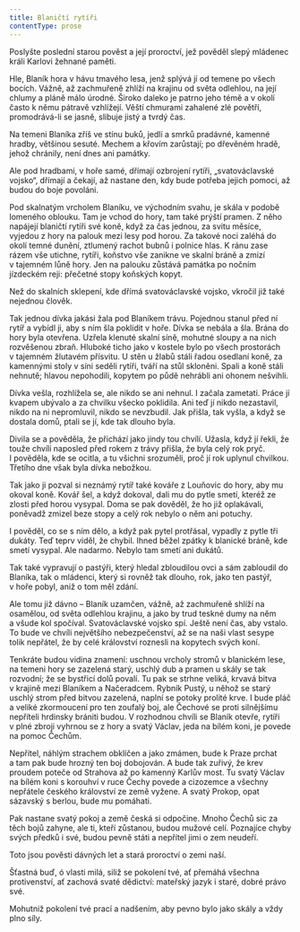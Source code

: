 ```yaml
---
title: Blaničtí rytíři
contentType: prose
---
```


Poslyšte poslední starou pověst a její proroctví, jež pověděl slepý mládenec králi Karlovi žehnané paměti.

Hle, Blaník hora v hávu tmavého lesa, jenž splývá jí od temene po všech bocích. Vážně, až zachmuřeně zhlíží na krajinu od světa odlehlou, na její chlumy a pláně málo úrodné. Široko daleko je patrno jeho témě a v okolí často k němu pátravě vzhlížejí. Věští chmurami zahalené zlé povětří, promodrává-li se jasně, slibuje jistý a tvrdý čas.

Na temeni Blaníka zříš ve stínu buků, jedlí a smrků pradávné, kamenné hradby, většinou sesuté. Mechem a křovím zarůstají; po dřevěném hradě, jehož chránily, není dnes ani památky.

Ale pod hradbami, v hoře samé, dřímají ozbrojení rytíři, „svatováclavské vojsko“, dřímají a čekají, až nastane den, kdy bude potřeba jejich pomoci, až budou do boje povoláni.

Pod skalnatým vrcholem Blaníku, ve východním svahu, je skála v podobě lomeného oblouku. Tam je vchod do hory, tam také prýští pramen. Z něho napájejí blaničtí rytíři své koně, když za čas jednou, za svitu měsíce, vyjedou z hory na palouk mezi lesy pod horou. Za takové noci zaléhá do okolí temné dunění, ztlumený rachot bubnů i polnice hlas. K ránu zase rázem vše utichne, rytíři, koňstvo vše zanikne ve skalní bráně a zmizí v tajemném lůně hory. Jen na palouku zůstává památka po nočním jízdeckém reji: přečetné stopy koňských kopyt.

Než do skalních sklepení, kde dřímá svatováclavské vojsko, vkročil již také nejednou člověk.

Tak jednou dívka jakási žala pod Blaníkem trávu. Pojednou stanul před ní rytíř a vybídl ji, aby s ním šla poklidit v hoře. Dívka se nebála a šla. Brána do hory byla otevřena. Uzřela klenuté skalní síně, mohutné sloupy a na nich rozvěšenou zbraň. Hluboké ticho jako v kostele bylo po všech prostorách v tajemném žlutavém přísvitu. U stěn u žlabů stáli řadou osedlaní koně, za kamennými stoly v síni seděli rytíři, tváří na stůl skloněni. Spali a koně stáli nehnutě; hlavou nepohodili, kopytem po půdě nehrábli ani ohonem nešvihli.

Dívka vešla, rozhlížela se, ale nikdo se ani nehnul. I začala zametati. Práce jí kvapem ubývalo a za chvilku všecko poklidila. Ani teď jí nikdo nezastavil, nikdo na ni nepromluvil, nikdo se nevzbudil. Jak přišla, tak vyšla, a když se dostala domů, ptali se jí, kde tak dlouho byla.

Divila se a pověděla, že přichází jako jindy tou chvílí. Užasla, když jí řekli, že touže chvílí naposled před rokem z trávy přišla, že byla celý rok pryč. I pověděla, kde se ocitla, a tu všichni srozuměli, proč jí rok uplynul chvilkou. Třetího dne však byla dívka nebožkou.

Tak jako ji pozval si neznámý rytíř také kováře z Louňovic do hory, aby mu okoval koně. Kovář šel, a když dokoval, dali mu do pytle smetí, kteréž ze zlosti před horou vysypal. Doma se pak dověděl, že ho již oplakávali, poněvadž zmizel beze stopy a celý rok nebylo o něm ani potuchy.

I pověděl, co se s ním dělo, a když pak pytel protřásal, vypadly z pytle tři dukáty. Teď teprv viděl, že chybil. Ihned běžel zpátky k blanické bráně, kde smetí vysypal. Ale nadarmo. Nebylo tam smetí ani dukátů.

Tak také vypravují o pastýři, který hledal zbloudilou ovci a sám zabloudil do Blaníka, tak o mládenci, který si rovněž tak dlouho, rok, jako ten pastýř, v hoře pobyl, aniž o tom měl zdání.

Ale tomu již dávno – Blaník uzamčen, vážně, až zachmuřeně shlíží na osamělou, od světa odlehlou krajinu, a jako by trud teskné dumy na něm a všude kol spočíval. Svatováclavské vojsko spí. Ještě není čas, aby vstalo. To bude ve chvíli největšího nebezpečenství, až se na naši vlast sesype tolik nepřátel, že by celé království roznesli na kopytech svých koní.

Tenkráte budou vidina znamení: uschnou vrcholy stromů v blanickém lese, na temeni hory se zazelená starý, uschlý dub a pramen u skály se tak rozvodní; že se bystřicí dolů povalí. Tu pak se strhne veliká, krvavá bitva v krajině mezi Blaníkem a Načeradcem. Rybník Pustý, u něhož se starý uschlý strom před bitvou zazelená, naplní se potoky prolité krve. I bude pláč a veliké zkormoucení pro ten zoufalý boj, ale Čechové se proti silnějšímu nepříteli hrdinsky brániti budou. V rozhodnou chvíli se Blaník otevře, rytíři v plné zbroji vyhrnou se z hory a svatý Václav, jeda na bílém koni, je povede na pomoc Čechům.

Nepřítel, náhlým strachem obklíčen a jako zmámen, bude k Praze prchat a tam pak bude hrozný ten boj dobojován. A bude tak zuřivý, že krev proudem poteče od Strahova až po kamenný Karlův most. Tu svatý Václav na bílém koni s korouhví v ruce Čechy povede a cizozemce a všechny nepřátele českého království ze země vyžene. A svatý Prokop, opat sázavský s berlou, bude mu pomáhati.

Pak nastane svatý pokoj a země česká si odpočine. Mnoho Čechů sic za těch bojů zahyne, ale ti, kteří zůstanou, budou mužové celí. Poznajíce chyby svých předků i své, budou pevně státi a nepřítel jimi o zem neudeří.

  

Toto jsou pověsti dávných let a stará proroctví o zemi naší.

Šťastná buď, ó vlasti milá, siliž se pokolení tvé, ať přemáhá všechna protivenství, ať zachová svaté dědictví: mateřský jazyk i staré, dobré právo své.

Mohutniž pokolení tvé prací a nadšením, aby pevno bylo jako skály a vždy plno síly.

